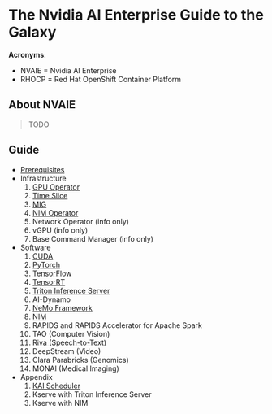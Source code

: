 # The Nvidia AI Enterprise Guide to the Galaxy

**Acronyms**:

- NVAIE = Nvidia AI Enterprise
- RHOCP = Red Hat OpenShift Container Platform

## About NVAIE

> TODO

## Guide

- [Prerequisites](docs/prereqs.md)
- Infrastructure
  1. [GPU Operator](docs/infra/gpu-operator.md)
  1. [Time Slice](docs/infra/gpu-timeslice.md)
  1. [MIG](docs/infra/gpu-mig.md)
  1. [NIM Operator](docs/infra/nim-operator.md)
  1. Network Operator (info only)
  1. vGPU (info only)
  1. Base Command Manager (info only)  
- Software
  1. [CUDA](docs/software/cuda/cuda.md)
  1. [PyTorch](docs/software/pytorch/pytorch.md)
  1. [TensorFlow](docs/software/tensorflow/tensorflow.md)
  1. [TensorRT](docs/software/tensorrt/README.md)
  1. [Triton Inference Server](docs/software/triton/README.md)
  1. AI-Dynamo
  1. [NeMo Framework](docs/software/nemo.md)
  1. [NIM](docs/software/nim.md)
  1. RAPIDS and RAPIDS Accelerator for Apache Spark 
  1. TAO (Computer Vision)
  1. [Riva (Speech-to-Text)](docs/software/riva.md)
  1. DeepStream (Video)
  1. Clara Parabricks (Genomics)
  1. MONAI (Medical Imaging)
- Appendix
  1. [KAI Scheduler](docs/appendix/kai.md)
  1. Kserve with Triton Inference Server
  1. Kserve with NIM

